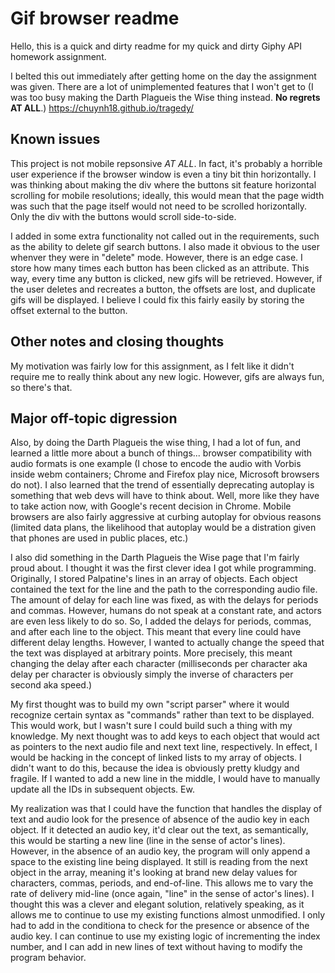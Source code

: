 Gif browser readme
==================

Hello, this is a quick and dirty readme for my quick and dirty Giphy API homework assignment.

I belted this out immediately after getting home on the day the assignment was given.  There are a lot of unimplemented features that I won't get to (I was too busy making the Darth Plagueis the Wise thing instead.  **No regrets AT ALL**.)  https://chuynh18.github.io/tragedy/

Known issues
------------

This project is not mobile repsonsive *AT ALL*.  In fact, it's probably a horrible user experience if the browser window is even a tiny bit thin horizontally.  I was thinking about making the div where the buttons sit feature horizontal scrolling for mobile resolutions; ideally, this would mean that the page width was such that the page itself would not need to be scrolled horizontally.  Only the div with the buttons would scroll side-to-side.

I added in some extra functionality not called out in the requirements, such as the ability to delete gif search buttons.  I also made it obvious to the user whenver they were in "delete" mode.  However, there is an edge case.  I store how many times each button has been clicked as an attribute.  This way, every time any button is clicked, new gifs will be retrieved.  However, if the user deletes and recreates a button, the offsets are lost, and duplicate gifs will be displayed.  I believe I could fix this fairly easily by storing the offset external to the button.

Other notes and closing thoughts
--------------------------------

My motivation was fairly low for this assignment, as I felt like it didn't require me to really think about any new logic.  However, gifs are always fun, so there's that.

Major off-topic digression
--------------------------

Also, by doing the Darth Plagueis the wise thing, I had a lot of fun, and learned a little more about a bunch of things...  browser compatibility with audio formats is one example (I chose to encode the audio with Vorbis inside webm containers; Chrome and Firefox play nice, Microsoft browsers do not).  I also learned that the trend of essentially deprecating autoplay is something that web devs will have to think about.  Well, more like they have to take action now, with Google's recent decision in Chrome.  Mobile browsers are also fairly aggressive at curbing autoplay for obvious reasons (limited data plans, the likelihood that autoplay would be a distration given that phones are used in public places, etc.)

I also did something in the Darth Plagueis the Wise page that I'm fairly proud about.  I thought it was the first clever idea I got while programming.  Originally, I stored Palpatine's lines in an array of objects.  Each object contained the text for the line and the path to the corresponding audio file.  The amount of delay for each line was fixed, as with the delays for periods and commas.  However, humans do not speak at a constant rate, and actors are even less likely to do so.  So, I added the delays for periods, commas, and after each line to the object.  This meant that every line could have different delay lengths.  However, I wanted to actually change the speed that the text was displayed at arbitrary points.  More precisely, this meant changing the delay after each character (milliseconds per character aka delay per character is obviously simply the inverse of characters per second aka speed.)

My first thought was to build my own "script parser" where it would recognize certain syntax as "commands" rather than text to be displayed.  This would work, but I wasn't sure I could build such a thing with my knowledge.  My next thought was to add keys to each object that would act as pointers to the next audio file and next text line, respectively.  In effect, I would be hacking in the concept of linked lists to my array of objects.  I didn't want to do this, because the idea is obviously pretty kludgy and fragile.  If I wanted to add a new line in the middle, I would have to manually update all the IDs in subsequent objects.  Ew.

My realization was that I could have the function that handles the display of text and audio look for the presence of absence of the audio key in each object.  If it detected an audio key, it'd clear out the text, as semantically, this would be starting a new line (line in the sense of actor's lines).  However, in the absence of an audio key, the program will only append a space to the existing line being displayed.  It still is reading from the next object in the array, meaning it's looking at brand new delay values for characters, commas, periods, and end-of-line.  This allows me to vary the rate of delivery mid-line (once again, "line" in the sense of actor's lines).  I thought this was a clever and elegant solution, relatively speaking, as it allows me to continue to use my existing functions almost unmodified.  I only had to add in the conditiona to check for the presence or absence of the audio key.  I can continue to use my existing logic of incrementing the index number, and I can add in new lines of text without having to modify the program behavior.